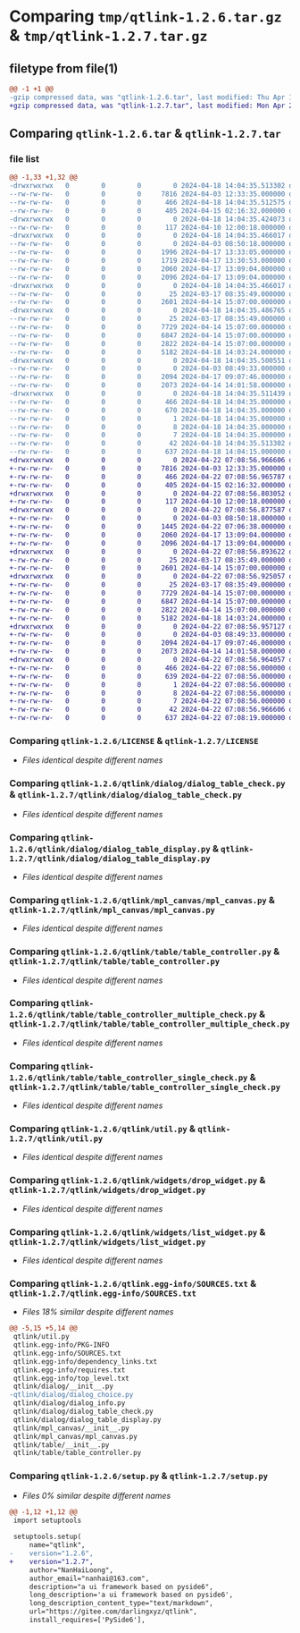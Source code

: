 # Comparing `tmp/qtlink-1.2.6.tar.gz` & `tmp/qtlink-1.2.7.tar.gz`

## filetype from file(1)

```diff
@@ -1 +1 @@
-gzip compressed data, was "qtlink-1.2.6.tar", last modified: Thu Apr 18 14:04:35 2024, max compression
+gzip compressed data, was "qtlink-1.2.7.tar", last modified: Mon Apr 22 07:08:56 2024, max compression
```

## Comparing `qtlink-1.2.6.tar` & `qtlink-1.2.7.tar`

### file list

```diff
@@ -1,33 +1,32 @@
-drwxrwxrwx   0        0        0        0 2024-04-18 14:04:35.513302 qtlink-1.2.6/
--rw-rw-rw-   0        0        0     7816 2024-04-03 12:33:35.000000 qtlink-1.2.6/LICENSE
--rw-rw-rw-   0        0        0      466 2024-04-18 14:04:35.512575 qtlink-1.2.6/PKG-INFO
--rw-rw-rw-   0        0        0      405 2024-04-15 02:16:32.000000 qtlink-1.2.6/README.md
-drwxrwxrwx   0        0        0        0 2024-04-18 14:04:35.424073 qtlink-1.2.6/qtlink/
--rw-rw-rw-   0        0        0      117 2024-04-10 12:00:18.000000 qtlink-1.2.6/qtlink/__init__.py
-drwxrwxrwx   0        0        0        0 2024-04-18 14:04:35.466017 qtlink-1.2.6/qtlink/dialog/
--rw-rw-rw-   0        0        0        0 2024-04-03 08:50:18.000000 qtlink-1.2.6/qtlink/dialog/__init__.py
--rw-rw-rw-   0        0        0     1996 2024-04-17 13:33:05.000000 qtlink-1.2.6/qtlink/dialog/dialog_choice.py
--rw-rw-rw-   0        0        0     1719 2024-04-17 13:30:53.000000 qtlink-1.2.6/qtlink/dialog/dialog_info.py
--rw-rw-rw-   0        0        0     2060 2024-04-17 13:09:04.000000 qtlink-1.2.6/qtlink/dialog/dialog_table_check.py
--rw-rw-rw-   0        0        0     2096 2024-04-17 13:09:04.000000 qtlink-1.2.6/qtlink/dialog/dialog_table_display.py
-drwxrwxrwx   0        0        0        0 2024-04-18 14:04:35.466017 qtlink-1.2.6/qtlink/mpl_canvas/
--rw-rw-rw-   0        0        0       25 2024-03-17 08:35:49.000000 qtlink-1.2.6/qtlink/mpl_canvas/__init__.py
--rw-rw-rw-   0        0        0     2601 2024-04-14 15:07:00.000000 qtlink-1.2.6/qtlink/mpl_canvas/mpl_canvas.py
-drwxrwxrwx   0        0        0        0 2024-04-18 14:04:35.486765 qtlink-1.2.6/qtlink/table/
--rw-rw-rw-   0        0        0       25 2024-03-17 08:35:49.000000 qtlink-1.2.6/qtlink/table/__init__.py
--rw-rw-rw-   0        0        0     7729 2024-04-14 15:07:00.000000 qtlink-1.2.6/qtlink/table/table_controller.py
--rw-rw-rw-   0        0        0     6847 2024-04-14 15:07:00.000000 qtlink-1.2.6/qtlink/table/table_controller_multiple_check.py
--rw-rw-rw-   0        0        0     2822 2024-04-14 15:07:00.000000 qtlink-1.2.6/qtlink/table/table_controller_single_check.py
--rw-rw-rw-   0        0        0     5182 2024-04-18 14:03:24.000000 qtlink-1.2.6/qtlink/util.py
-drwxrwxrwx   0        0        0        0 2024-04-18 14:04:35.500551 qtlink-1.2.6/qtlink/widgets/
--rw-rw-rw-   0        0        0        0 2024-04-03 08:49:33.000000 qtlink-1.2.6/qtlink/widgets/__init__.py
--rw-rw-rw-   0        0        0     2094 2024-04-17 09:07:46.000000 qtlink-1.2.6/qtlink/widgets/drop_widget.py
--rw-rw-rw-   0        0        0     2073 2024-04-14 14:01:58.000000 qtlink-1.2.6/qtlink/widgets/list_widget.py
-drwxrwxrwx   0        0        0        0 2024-04-18 14:04:35.511439 qtlink-1.2.6/qtlink.egg-info/
--rw-rw-rw-   0        0        0      466 2024-04-18 14:04:35.000000 qtlink-1.2.6/qtlink.egg-info/PKG-INFO
--rw-rw-rw-   0        0        0      670 2024-04-18 14:04:35.000000 qtlink-1.2.6/qtlink.egg-info/SOURCES.txt
--rw-rw-rw-   0        0        0        1 2024-04-18 14:04:35.000000 qtlink-1.2.6/qtlink.egg-info/dependency_links.txt
--rw-rw-rw-   0        0        0        8 2024-04-18 14:04:35.000000 qtlink-1.2.6/qtlink.egg-info/requires.txt
--rw-rw-rw-   0        0        0        7 2024-04-18 14:04:35.000000 qtlink-1.2.6/qtlink.egg-info/top_level.txt
--rw-rw-rw-   0        0        0       42 2024-04-18 14:04:35.513302 qtlink-1.2.6/setup.cfg
--rw-rw-rw-   0        0        0      637 2024-04-18 14:04:15.000000 qtlink-1.2.6/setup.py
+drwxrwxrwx   0        0        0        0 2024-04-22 07:08:56.966606 qtlink-1.2.7/
+-rw-rw-rw-   0        0        0     7816 2024-04-03 12:33:35.000000 qtlink-1.2.7/LICENSE
+-rw-rw-rw-   0        0        0      466 2024-04-22 07:08:56.965787 qtlink-1.2.7/PKG-INFO
+-rw-rw-rw-   0        0        0      405 2024-04-15 02:16:32.000000 qtlink-1.2.7/README.md
+drwxrwxrwx   0        0        0        0 2024-04-22 07:08:56.803052 qtlink-1.2.7/qtlink/
+-rw-rw-rw-   0        0        0      117 2024-04-10 12:00:18.000000 qtlink-1.2.7/qtlink/__init__.py
+drwxrwxrwx   0        0        0        0 2024-04-22 07:08:56.877587 qtlink-1.2.7/qtlink/dialog/
+-rw-rw-rw-   0        0        0        0 2024-04-03 08:50:18.000000 qtlink-1.2.7/qtlink/dialog/__init__.py
+-rw-rw-rw-   0        0        0     1445 2024-04-22 07:06:38.000000 qtlink-1.2.7/qtlink/dialog/dialog_info.py
+-rw-rw-rw-   0        0        0     2060 2024-04-17 13:09:04.000000 qtlink-1.2.7/qtlink/dialog/dialog_table_check.py
+-rw-rw-rw-   0        0        0     2096 2024-04-17 13:09:04.000000 qtlink-1.2.7/qtlink/dialog/dialog_table_display.py
+drwxrwxrwx   0        0        0        0 2024-04-22 07:08:56.893622 qtlink-1.2.7/qtlink/mpl_canvas/
+-rw-rw-rw-   0        0        0       25 2024-03-17 08:35:49.000000 qtlink-1.2.7/qtlink/mpl_canvas/__init__.py
+-rw-rw-rw-   0        0        0     2601 2024-04-14 15:07:00.000000 qtlink-1.2.7/qtlink/mpl_canvas/mpl_canvas.py
+drwxrwxrwx   0        0        0        0 2024-04-22 07:08:56.925057 qtlink-1.2.7/qtlink/table/
+-rw-rw-rw-   0        0        0       25 2024-03-17 08:35:49.000000 qtlink-1.2.7/qtlink/table/__init__.py
+-rw-rw-rw-   0        0        0     7729 2024-04-14 15:07:00.000000 qtlink-1.2.7/qtlink/table/table_controller.py
+-rw-rw-rw-   0        0        0     6847 2024-04-14 15:07:00.000000 qtlink-1.2.7/qtlink/table/table_controller_multiple_check.py
+-rw-rw-rw-   0        0        0     2822 2024-04-14 15:07:00.000000 qtlink-1.2.7/qtlink/table/table_controller_single_check.py
+-rw-rw-rw-   0        0        0     5182 2024-04-18 14:03:24.000000 qtlink-1.2.7/qtlink/util.py
+drwxrwxrwx   0        0        0        0 2024-04-22 07:08:56.957127 qtlink-1.2.7/qtlink/widgets/
+-rw-rw-rw-   0        0        0        0 2024-04-03 08:49:33.000000 qtlink-1.2.7/qtlink/widgets/__init__.py
+-rw-rw-rw-   0        0        0     2094 2024-04-17 09:07:46.000000 qtlink-1.2.7/qtlink/widgets/drop_widget.py
+-rw-rw-rw-   0        0        0     2073 2024-04-14 14:01:58.000000 qtlink-1.2.7/qtlink/widgets/list_widget.py
+drwxrwxrwx   0        0        0        0 2024-04-22 07:08:56.964057 qtlink-1.2.7/qtlink.egg-info/
+-rw-rw-rw-   0        0        0      466 2024-04-22 07:08:56.000000 qtlink-1.2.7/qtlink.egg-info/PKG-INFO
+-rw-rw-rw-   0        0        0      639 2024-04-22 07:08:56.000000 qtlink-1.2.7/qtlink.egg-info/SOURCES.txt
+-rw-rw-rw-   0        0        0        1 2024-04-22 07:08:56.000000 qtlink-1.2.7/qtlink.egg-info/dependency_links.txt
+-rw-rw-rw-   0        0        0        8 2024-04-22 07:08:56.000000 qtlink-1.2.7/qtlink.egg-info/requires.txt
+-rw-rw-rw-   0        0        0        7 2024-04-22 07:08:56.000000 qtlink-1.2.7/qtlink.egg-info/top_level.txt
+-rw-rw-rw-   0        0        0       42 2024-04-22 07:08:56.966606 qtlink-1.2.7/setup.cfg
+-rw-rw-rw-   0        0        0      637 2024-04-22 07:08:19.000000 qtlink-1.2.7/setup.py
```

### Comparing `qtlink-1.2.6/LICENSE` & `qtlink-1.2.7/LICENSE`

 * *Files identical despite different names*

### Comparing `qtlink-1.2.6/qtlink/dialog/dialog_table_check.py` & `qtlink-1.2.7/qtlink/dialog/dialog_table_check.py`

 * *Files identical despite different names*

### Comparing `qtlink-1.2.6/qtlink/dialog/dialog_table_display.py` & `qtlink-1.2.7/qtlink/dialog/dialog_table_display.py`

 * *Files identical despite different names*

### Comparing `qtlink-1.2.6/qtlink/mpl_canvas/mpl_canvas.py` & `qtlink-1.2.7/qtlink/mpl_canvas/mpl_canvas.py`

 * *Files identical despite different names*

### Comparing `qtlink-1.2.6/qtlink/table/table_controller.py` & `qtlink-1.2.7/qtlink/table/table_controller.py`

 * *Files identical despite different names*

### Comparing `qtlink-1.2.6/qtlink/table/table_controller_multiple_check.py` & `qtlink-1.2.7/qtlink/table/table_controller_multiple_check.py`

 * *Files identical despite different names*

### Comparing `qtlink-1.2.6/qtlink/table/table_controller_single_check.py` & `qtlink-1.2.7/qtlink/table/table_controller_single_check.py`

 * *Files identical despite different names*

### Comparing `qtlink-1.2.6/qtlink/util.py` & `qtlink-1.2.7/qtlink/util.py`

 * *Files identical despite different names*

### Comparing `qtlink-1.2.6/qtlink/widgets/drop_widget.py` & `qtlink-1.2.7/qtlink/widgets/drop_widget.py`

 * *Files identical despite different names*

### Comparing `qtlink-1.2.6/qtlink/widgets/list_widget.py` & `qtlink-1.2.7/qtlink/widgets/list_widget.py`

 * *Files identical despite different names*

### Comparing `qtlink-1.2.6/qtlink.egg-info/SOURCES.txt` & `qtlink-1.2.7/qtlink.egg-info/SOURCES.txt`

 * *Files 18% similar despite different names*

```diff
@@ -5,15 +5,14 @@
 qtlink/util.py
 qtlink.egg-info/PKG-INFO
 qtlink.egg-info/SOURCES.txt
 qtlink.egg-info/dependency_links.txt
 qtlink.egg-info/requires.txt
 qtlink.egg-info/top_level.txt
 qtlink/dialog/__init__.py
-qtlink/dialog/dialog_choice.py
 qtlink/dialog/dialog_info.py
 qtlink/dialog/dialog_table_check.py
 qtlink/dialog/dialog_table_display.py
 qtlink/mpl_canvas/__init__.py
 qtlink/mpl_canvas/mpl_canvas.py
 qtlink/table/__init__.py
 qtlink/table/table_controller.py
```

### Comparing `qtlink-1.2.6/setup.py` & `qtlink-1.2.7/setup.py`

 * *Files 0% similar despite different names*

```diff
@@ -1,12 +1,12 @@
 import setuptools
 
 setuptools.setup(
     name="qtlink",
-    version="1.2.6",
+    version="1.2.7",
     author="NanHaiLoong",
     author_email="nanhai@163.com",
     description="a ui framework based on pyside6",
     long_description='a ui framework based on pyside6',
     long_description_content_type="text/markdown",
     url="https://gitee.com/darlingxyz/qtlink",
     install_requires=['PySide6'],
```

